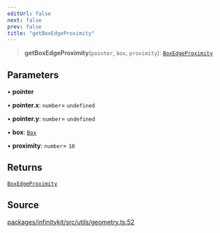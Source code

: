 ```yaml
---
editUrl: false
next: false
prev: false
title: "getBoxEdgeProximity"
---
```


> **getBoxEdgeProximity**(`pointer`, `box`, `proximity`): [`BoxEdgeProximity`](../type-aliases/BoxEdgeProximity.md)

## Parameters

• **pointer**

• **pointer\.x**: `number`= `undefined`

• **pointer\.y**: `number`= `undefined`

• **box**: [`Box`](../type-aliases/Box.md)

• **proximity**: `number`= `10`

## Returns

[`BoxEdgeProximity`](../type-aliases/BoxEdgeProximity.md)

## Source

[packages/infinitykit/src/utils/geometry.ts:52](https://github.com/nodenogg-in/alpha-p2p/blob/e46703f/packages/infinitykit/src/utils/geometry.ts#L52)
